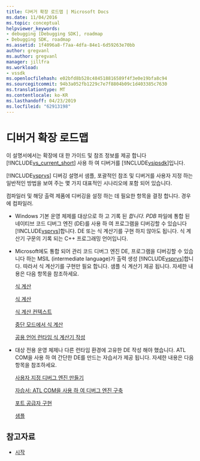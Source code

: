 ```yaml
---
title: 디버거 확장 로드맵 | Microsoft Docs
ms.date: 11/04/2016
ms.topic: conceptual
helpviewer_keywords:
- debugging [Debugging SDK], roadmap
- Debugging SDK, roadmap
ms.assetid: 1f4096a8-f7aa-4dfa-84e1-6d59263e70bb
author: gregvanl
ms.author: gregvanl
manager: jillfra
ms.workload:
- vssdk
ms.openlocfilehash: e02bfd8b528c484518816589f4f3e0e19bfa8c94
ms.sourcegitcommit: 94b3a052fb1229c7e7f8804b09c1d403385c7630
ms.translationtype: MT
ms.contentlocale: ko-KR
ms.lasthandoff: 04/23/2019
ms.locfileid: "62913198"
---
```

# <a name="roadmap-for-extending-the-debugger"></a>디버거 확장 로드맵
이 설명서에서는 확장에 대 한 가이드 및 참조 정보를 제공 합니다 [!INCLUDE[vs_current_short](../../code-quality/includes/vs_current_short_md.md)] 사용 하 여 디버거를 [!INCLUDE[vsipsdk](../../extensibility/includes/vsipsdk_md.md)]입니다.

 [!INCLUDE[vsprvs](../../code-quality/includes/vsprvs_md.md)] 디버깅 설명서 샘플, 포괄적인 참조 및 디버거를 사용자 지정 하는 일반적인 방법을 보여 주는 몇 가지 대표적인 시나리오에 포함 되어 있습니다.

 컴파일러 및 해당 출력 제품에 디버깅을 설정 하는 데 필요한 항목을 결정 합니다. 경우에 컴파일러.

- Windows 기본 운영 체제를 대상으로 하 고 기록 된 *합니다. PDB* 파일에 통합 된 네이티브 코드 디버그 엔진 (DE)를 사용 하 여 프로그램을 디버깅할 수 있습니다 [!INCLUDE[vsprvs](../../code-quality/includes/vsprvs_md.md)]합니다. DE 또는 식 계산기를 구현 하지 않아도 됩니다. 식 계산기 구문의 기록 되는 C++ 프로그래밍 언어입니다.

- Microsoft에도 통합 되어 관리 코드 디버그 엔진 DE, 프로그램을 디버깅할 수 있습니다 하는 MSIL (intermediate language)가 출력 생성 [!INCLUDE[vsprvs](../../code-quality/includes/vsprvs_md.md)]합니다. 따라서 식 계산기를 구현만 필요 합니다. 샘플 식 계산기 제공 됩니다. 자세한 내용은 다음 항목을 참조하세요.

   [식 계산](../../extensibility/debugger/expression-evaluation-visual-studio-debugging-sdk.md)

   [식 계산](../../extensibility/debugger/evaluating-expressions.md)

   [식 계산 컨텍스트](../../extensibility/debugger/expression-evaluation-context.md)

   [중단 모드에서 식 계산](../../extensibility/debugger/expression-evaluation-in-break-mode.md)

   [공용 언어 런타임 식 계산기 작성](../../extensibility/debugger/writing-a-common-language-runtime-expression-evaluator.md)

- 대상 전용 운영 체제나 다른 런타임 환경에 고유한 DE 작성 해야 했습니다. ATL COM을 사용 하 여 간단한 DE를 만드는 자습서가 제공 됩니다. 자세한 내용은 다음 항목을 참조하세요.

   [사용자 지정 디버그 엔진 만들기](../../extensibility/debugger/creating-a-custom-debug-engine.md)

   [자습서: ATL COM을 사용 하 여 디버그 엔진 구축](https://msdn.microsoft.com/library/9097b71e-1fe7-48f7-bc00-009e25940c24)

   [포트 공급자 구현](../../extensibility/debugger/implementing-a-port-supplier.md)

   [샘플](../../extensibility/debugger/visual-studio-debugging-samples.md)

## <a name="see-also"></a>참고자료
- [시작](../../extensibility/debugger/getting-started-with-debugger-extensibility.md)